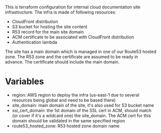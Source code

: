 This is terraform configuration for internal cloud documentation site infrastructure. The infra is made of 
following resources:

- CloudFront distribution
- S3 bucket for hosting the site content
- R53 record for the main site domain
- ACM certificate to be associated with CloudFront distribution
- Authentication lambda

The site has a main domain which is managed in one of our Route53 hosted zone. The R53 zone and the 
certificate are assumed to be ready in advance. The certificate should include the main domain.

# Variables

- region: AWS region to deploy the infra (us-east-1 due to several resources being global and need to be based there)
- site_domain: main domain of the site, it's also used for S3 bucket name
- ssl_cert_domain: the 1st domain of the SSL cert in ACM, should match (or cover if it's a wildcard one) 
the site_domain. The ACM cert for this domain should be validated in the same specified region
- route53_hosted_zone: R53 hosted zone domain name